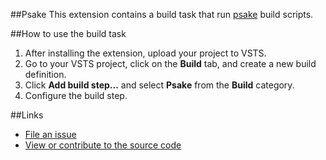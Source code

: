 ##Psake
This extension contains a build task that run [psake](https://github.com/psake/psake) build scripts.

##How to use the build task
1. After installing the extension, upload your project to VSTS.
2. Go to your VSTS project, click on the **Build** tab, and create a new build definition.
3. Click **Add build step...** and select **Psake** from the **Build** category.
4. Configure the build step.

##Links
- [File an issue](https://github.com/qetza/vsts-psake-task/issues)
- [View or contribute to the source code](https://github.com/qetza/vsts-psake-task/)